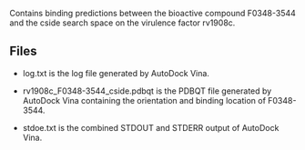 Contains binding predictions between the bioactive compound F0348-3544 and the cside search space on the virulence factor rv1908c.

## Files

- log.txt is the log file generated by AutoDock Vina.

- rv1908c_F0348-3544_cside.pdbqt is the PDBQT file generated by AutoDock Vina containing the orientation and binding location of F0348-3544.

- stdoe.txt is the combined STDOUT and STDERR output of AutoDock Vina.

